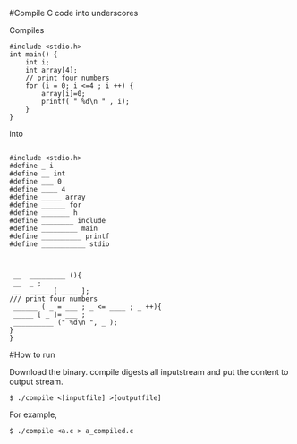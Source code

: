 #Compile C code into underscores

Compiles
```
#include <stdio.h>
int main() {
    int i;
    int array[4];
	// print four numbers
    for (i = 0; i <=4 ; i ++) {
        array[i]=0;
        printf( " %d\n " , i);
    }
}
```
into
```

#include <stdio.h>
#define _ i
#define __ int
#define ___ 0
#define ____ 4
#define _____ array
#define ______ for
#define _______ h
#define ________ include
#define _________ main
#define __________ printf
#define ___________ stdio



 __  _________ (){
 __  _ ;
 __  _____ [ ____ ];
/// print four numbers
 ______ ( _ = ___ ; _ <= ____ ; _ ++){
 _____ [ _ ]= ___ ;
 __________ (" %d\n ", _ );
}
}
```

#How to run

Download the binary. compile digests all inputstream and put the content to output stream.

```
$ ./compile <[inputfile] >[outputfile]
```

For example,

```
$ ./compile <a.c > a_compiled.c
```

